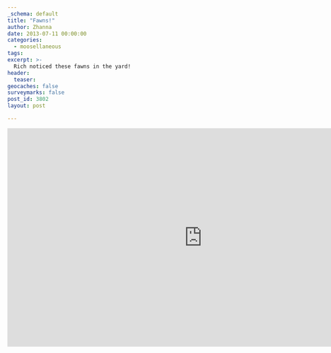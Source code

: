 ```yaml
---
_schema: default
title: "Fawns!"
author: Zhanna
date: 2013-07-11 00:00:00
categories:
  - moosellaneous
tags:
excerpt: >-
  Rich noticed these fawns in the yard!
header:
  teaser:
geocaches: false
surveymarks: false
post_id: 3802
layout: post                           

---
```


<div class="embed-youtube">
  <iframe width="880" height="495" src="https://www.youtube.com/embed/WsEiBAFQmSI?rel=0" title="YouTube video player" frameborder="0" allow="accelerometer; autoplay; clipboard-write; encrypted-media; gyroscope; picture-in-picture" allowfullscreen></iframe>
</div>